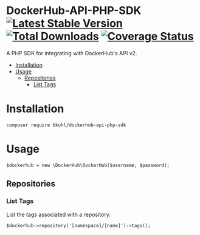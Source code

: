# DockerHub-API-PHP-SDK [![Latest Stable Version](https://poser.pugx.org/bkuhl/dockerhub-api-php-sdk/v/stable.png)](https://packagist.org/packages/bkuhl/dockerhub-api-php-sdk) [![Total Downloads](https://poser.pugx.org/bkuhl/dockerhub-api-php-sdk/downloads.png)](https://packagist.org/packages/bkuhl/dockerhub-api-php-sdk) [![Coverage Status](https://coveralls.io/repos/github/bkuhl/dockerhub-api-php-sdk/badge.svg)](https://coveralls.io/github/bkuhl/dockerhub-api-php-sdk)

A PHP SDK for integrating with DockerHub's API v2.  

* [Installation](#installation)
* [Usage](#usage)
  * [Repositories](#repositories)
    * [List Tags](#list-tags)

<a name='installation'></a>

# Installation

```
composer require bkuhl/dockerhub-api-php-sdk
```

<a name='usage'></a>

# Usage

```
$dockerhub = new \DockerHub\DockerHub($username, $password);
```

<a name='repositories'></a>

## Repositories

<a name='list-tags'></a>

### List Tags

List the tags associated with a repository.

```
$dockerhub->repository('[namespace]/[name]')->tags();
```